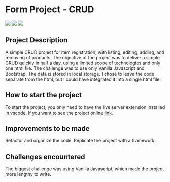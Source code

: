 # Form Project - CRUD

<div>
<img src="https://img.shields.io/badge/javascript-F7DF1E?style=for-the-badge&logo=javascript&logoColor=white"/>
<img src="https://img.shields.io/badge/html5-E34F26?style=for-the-badge&logo=html5&logoColor=white"/>
<img src="https://img.shields.io/badge/bootstrap-7952B3?style=for-the-badge&logo=bootstrap&logoColor=white"/>
</div>

## Project Description
A simple CRUD project for item registration, with listing, editing, adding, and removing of products. The objective of the project was to deliver a simple CRUD quickly in half a day, using a limited scope of technologies and only one html file. The challenge was to use only Vanilla Javascript and Bootstrap. The data is stored in local storage. I chose to leave the code separate from the html, but I could have integrated it into a single html file.

## How to start the project
To start the project, you only need to have the live server extension installed in vscode. If you want to see the project online [link](https://vitorokubo.github.io/crud).

## Improvements to be made
Refactor and organize the code. Replicate the project with a framework.

## Challenges encountered
The biggest challenge was using Vanilla Javascript, which made the project more lengthy to write.
